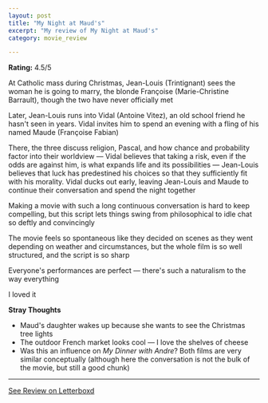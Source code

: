 ```yaml
---
layout: post
title: "My Night at Maud's"
excerpt: "My review of My Night at Maud's"
category: movie_review

---
```


**Rating:** 4.5/5

At Catholic mass during Christmas, Jean-Louis (Trintignant) sees the woman he is going to marry, the blonde Françoise (Marie-Christine Barrault), though the two have never officially met

Later, Jean-Louis runs into Vidal (Antoine Vitez), an old school friend he hasn't seen in years. Vidal invites him to spend an evening with a fling of his named Maude (Françoise Fabian)

There, the three discuss religion, Pascal, and how chance and probability factor into their worldview — Vidal believes that taking a risk, even if the odds are against him, is what expands life and its possibilities — Jean-Louis believes that luck has predestined his choices so that they sufficiently fit with his morality. Vidal ducks out early, leaving Jean-Louis and Maude to continue their conversation and spend the night together 

Making a movie with such a long continuous conversation is hard to keep compelling, but this script lets things swing from philosophical to idle chat so deftly and convincingly

The movie feels so spontaneous like they decided on scenes as they went depending on weather and circumstances, but the whole film is so well structured, and the script is so sharp

Everyone's performances are perfect — there's such a naturalism to the way everything

I loved it

<b>Stray Thoughts</b>
* Maud's daughter wakes up because she wants to see the Christmas tree lights
* The outdoor French market looks cool — I love the shelves of cheese
* Was this an influence on <i>My Dinner with Andre</i>? Both films are very similar conceptually (although here the conversation is not the bulk of the movie, but still a good chunk)

<hr>

[See Review on Letterboxd](https://boxd.it/4DqFDj)
